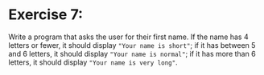 # Exercise 7:

Write a program that asks the user for their first name.
If the name has 4 letters or fewer, it should display
`"Your name is short"`; if it has between 5 and 6 letters,
it should display `"Your name is normal"`; if it has more
than 6 letters, it should display `"Your name is very long"`.
